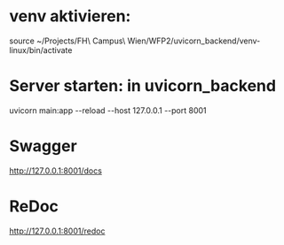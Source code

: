 # venv aktivieren:
source ~/Projects/FH\ Campus\ Wien/WFP2/uvicorn_backend/venv-linux/bin/activate


# Server starten: in uvicorn_backend
uvicorn main:app --reload --host 127.0.0.1 --port 8001

# Swagger
http://127.0.0.1:8001/docs

# ReDoc
http://127.0.0.1:8001/redoc